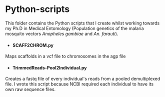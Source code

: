 # **Python-scripts**
This folder contains the Python scripts that I create whilst working towards my Ph.D in Medical Entomology (Population genetics of the malaria mosquito vectors *Anopheles gambiae* and *An. farauti*).

- #### SCAFF2CHROM.py
Maps scaffolds in a vcf file to chromosomes in the agp file

- #### TrimmedReads-Pool2Individual.py
Creates a fastq file of every individual's reads from a pooled demultiplexed file. I wrote this script because NCBI required each individual to have its own raw sequence files.
